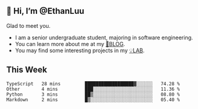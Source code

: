 ## 👋 Hi, I’m @EthanLuu

Glad to meet you.

- I am a senior undergraduate student, majoring in software engineering.
- You can learn more about me at my [📝BLOG](https://blog.ethanloo.cn).
- You may find some interesting projects in my [💡LAB](https://lab.ethanloo.cn).

## This Week
<!--START_SECTION:waka-->
```text
TypeScript   28 mins         ██████████████████▓░░░░░░   74.28 % 
Other        4 mins          ███░░░░░░░░░░░░░░░░░░░░░░   11.36 % 
Python       3 mins          ██▒░░░░░░░░░░░░░░░░░░░░░░   08.80 % 
Markdown     2 mins          █▒░░░░░░░░░░░░░░░░░░░░░░░   05.40 % 
```
<!--END_SECTION:waka-->
